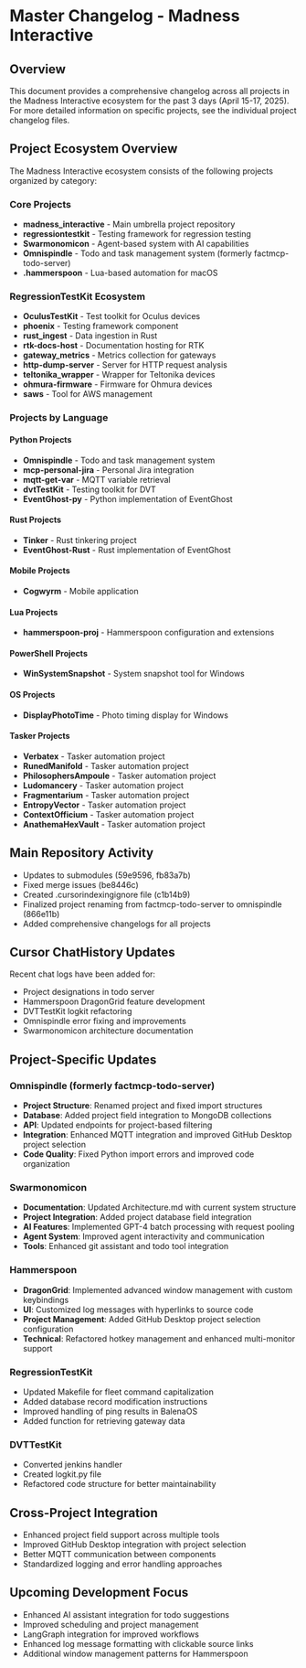 # Master Changelog - Madness Interactive

## Overview
This document provides a comprehensive changelog across all projects in the Madness Interactive ecosystem for the past 3 days (April 15-17, 2025). For more detailed information on specific projects, see the individual project changelog files.

## Project Ecosystem Overview
The Madness Interactive ecosystem consists of the following projects organized by category:

### Core Projects
- **madness_interactive** - Main umbrella project repository
- **regressiontestkit** - Testing framework for regression testing
- **Swarmonomicon** - Agent-based system with AI capabilities 
- **Omnispindle** - Todo and task management system (formerly factmcp-todo-server)
- **.hammerspoon** - Lua-based automation for macOS

### RegressionTestKit Ecosystem
- **OculusTestKit** - Test toolkit for Oculus devices
- **phoenix** - Testing framework component
- **rust_ingest** - Data ingestion in Rust
- **rtk-docs-host** - Documentation hosting for RTK
- **gateway_metrics** - Metrics collection for gateways
- **http-dump-server** - Server for HTTP request analysis
- **teltonika_wrapper** - Wrapper for Teltonika devices
- **ohmura-firmware** - Firmware for Ohmura devices
- **saws** - Tool for AWS management

### Projects by Language

#### Python Projects
- **Omnispindle** - Todo and task management system
- **mcp-personal-jira** - Personal Jira integration
- **mqtt-get-var** - MQTT variable retrieval
- **dvtTestKit** - Testing toolkit for DVT
- **EventGhost-py** - Python implementation of EventGhost

#### Rust Projects
- **Tinker** - Rust tinkering project
- **EventGhost-Rust** - Rust implementation of EventGhost

#### Mobile Projects
- **Cogwyrm** - Mobile application

#### Lua Projects
- **hammerspoon-proj** - Hammerspoon configuration and extensions

#### PowerShell Projects
- **WinSystemSnapshot** - System snapshot tool for Windows

#### OS Projects
- **DisplayPhotoTime** - Photo timing display for Windows

#### Tasker Projects
- **Verbatex** - Tasker automation project
- **RunedManifold** - Tasker automation project
- **PhilosophersAmpoule** - Tasker automation project
- **Ludomancery** - Tasker automation project
- **Fragmentarium** - Tasker automation project
- **EntropyVector** - Tasker automation project
- **ContextOfficium** - Tasker automation project
- **AnathemaHexVault** - Tasker automation project

## Main Repository Activity
- Updates to submodules (59e9596, fb83a7b)
- Fixed merge issues (be8446c)
- Created .cursorindexingignore file (c1b14b9)
- Finalized project renaming from factmcp-todo-server to omnispindle (866e11b)
- Added comprehensive changelogs for all projects

## Cursor ChatHistory Updates
Recent chat logs have been added for:
- Project designations in todo server
- Hammerspoon DragonGrid feature development
- DVTTestKit logkit refactoring
- Omnispindle error fixing and improvements
- Swarmonomicon architecture documentation

## Project-Specific Updates

### Omnispindle (formerly factmcp-todo-server)
- **Project Structure**: Renamed project and fixed import structures
- **Database**: Added project field integration to MongoDB collections
- **API**: Updated endpoints for project-based filtering
- **Integration**: Enhanced MQTT integration and improved GitHub Desktop project selection
- **Code Quality**: Fixed Python import errors and improved code organization

### Swarmonomicon
- **Documentation**: Updated Architecture.md with current system structure
- **Project Integration**: Added project database field integration
- **AI Features**: Implemented GPT-4 batch processing with request pooling
- **Agent System**: Improved agent interactivity and communication
- **Tools**: Enhanced git assistant and todo tool integration

### Hammerspoon
- **DragonGrid**: Implemented advanced window management with custom keybindings
- **UI**: Customized log messages with hyperlinks to source code
- **Project Management**: Added GitHub Desktop project selection configuration
- **Technical**: Refactored hotkey management and enhanced multi-monitor support

### RegressionTestKit
- Updated Makefile for fleet command capitalization
- Added database record modification instructions
- Improved handling of ping results in BalenaOS
- Added function for retrieving gateway data

### DVTTestKit
- Converted jenkins handler
- Created logkit.py file
- Refactored code structure for better maintainability

## Cross-Project Integration
- Enhanced project field support across multiple tools
- Improved GitHub Desktop integration with project selection
- Better MQTT communication between components
- Standardized logging and error handling approaches

## Upcoming Development Focus
- Enhanced AI assistant integration for todo suggestions
- Improved scheduling and project management
- LangGraph integration for improved workflows
- Enhanced log message formatting with clickable source links
- Additional window management patterns for Hammerspoon
